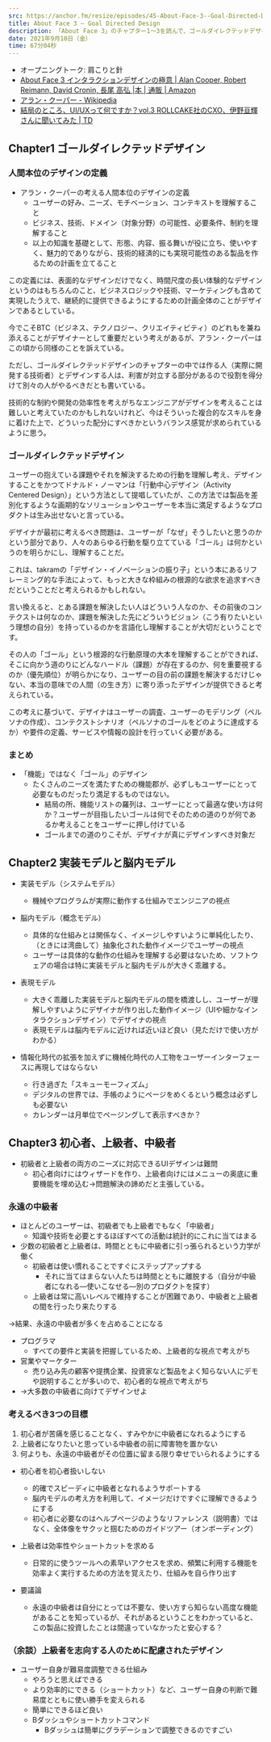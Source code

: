 ```yaml
---
src: https://anchor.fm/resize/episodes/45-About-Face-3--Goal-Directed-Design-e174oj5
title: About Face 3 — Goal Directed Design
description: 「About Face 3」のチャプター1〜3を読んで、ゴールダイレクテッドデザインの考え方について話しました。
date: 2021年9月10日（金）
time: 67分04秒
---
```


- オープニングトーク: 肩こりと針
- [About Face 3 インタラクションデザインの極意 | Alan Cooper, Robert Reimann, David Cronin, 長尾 高弘 |本 | 通販 | Amazon](https://www.amazon.co.jp/dp/4048672452)
- [アラン・クーパー - Wikipedia](https://ja.wikipedia.org/wiki/%E3%82%A2%E3%83%A9%E3%83%B3%E3%83%BB%E3%82%AF%E3%83%BC%E3%83%91%E3%83%BC)
- [結局のところ、UI/UXって何ですか？vol.3 ROLLCAKE社のCXO、伊野亘輝さんに聞いてみた | TD](https://www.td-media.net/interview/what-is-ui-ux-vol-3/)

## Chapter1 ゴールダイレクテッドデザイン
### 人間本位のデザインの定義
- アラン・クーパーの考える人間本位のデザインの定義
    - ユーザーの好み、ニーズ、モチベーション、コンテキストを理解すること
    - ビジネス、技術、ドメイン（対象分野）の可能性、必要条件、制約を理解すること
    - 以上の知識を基礎として、形態、内容、振る舞いが役に立ち、使いやすく、魅力的でありながら、技術的経済的にも実現可能性のある製品を作るための計画を立てること

この定義には、表面的なデザインだけでなく、時間尺度の長い体験的なデザインというのはもちろんのこと、ビジネスロジックや技術、マーケティングも含めて実現したうえで、継続的に提供できるようにするための計画全体のことがデザインであるとしている。

今でこそBTC（ビジネス、テクノロジー、クリエイティビティ）のどれもを兼ね添えることがデザイナーとして重要だという考えがあるが、アラン・クーパーはこの頃から同様のことを訴えている。

ただし、ゴールダイレクテッドデザインのチャプターの中では作る人（実際に開発する技術者）とデザインする人は、利害が対立する部分があるので役割を得分けて別々の人がやるべきだとも書いている。

技術的な制約や開発の効率性を考えがちなエンジニアがデザインを考えることは難しいと考えていたのかもしれないけれど、今はそういった複合的なスキルを身に着けた上で、どういった配分にすべきかというバランス感覚が求められているように思う。

### ゴールダイレクテッドデザイン
ユーザーの抱えている課題やそれを解決するための行動を理解し考え、デザインすることをかつてドナルド・ノーマンは「行動中心デザイン（Activity Centered Design）」という方法として提唱していたが、この方法では製品を差別化するような画期的なソリューションやユーザーを本当に満足するようなプロダクトは生み出せないと言っている。

デザイナが最初に考えるべき問題は、ユーザーが「なぜ」そうしたいと思うのかという部分であり、人々のあらゆる行動を駆り立てている「ゴール」は何かというのを明らかにし、理解することだ。

これは、takramの「デザイン・イノベーションの振り子」という本にあるリフレーミング的な手法によって、もっと大きな枠組みの根源的な欲求を追求すべきだということだと考えられるかもしれない。

言い換えると、とある課題を解決したい人はどういう人なのか、その前後のコンテクストは何なのか、課題を解決した先にどういうビジョン（こう有りたいという理想の自分）を持っているのかを言語化し理解することが大切だということです。

その人の「ゴール」という根源的な行動原理の大本を理解することができれば、そこに向かう道のりにどんなハードル（課題）が存在するのか、何を重要視するのか（優先順位）が明らかになり、ユーザーの目の前の課題を解決するだけじゃない、本当の意味での人間（の生き方）に寄り添ったデザインが提供できると考えられている。

この考えに基づいて、デザイナはユーザーの調査、ユーザーのモデリング（ペルソナの作成）、コンテクストシナリオ（ペルソナのゴールをどのように達成するか）や要件の定義、サービスや情報の設計を行っていく必要がある。

### まとめ
- 「機能」ではなく「ゴール」のデザイン
    - たくさんのニーズを満たすための機能郡が、必ずしもユーザーにとって必要なものだったり満足するものではない。
        - 結局の所、機能リストの羅列は、ユーザーにとって最適な使い方は何か？ユーザーが目指したいゴールは何でそのための道のりが何であるか考えることをユーザーに押し付けている
        - ゴールまでの道のりこそが、デザイナが真にデザインすべき対象だ


## Chapter2 実装モデルと脳内モデル
- 実装モデル（システムモデル）
    - 機械やプログラムが実際に動作する仕組みでエンジニアの視点
- 脳内モデル（概念モデル）
    - 具体的な仕組みとは関係なく、イメージしやすいように単純化したり、（ときには湾曲して）抽象化された動作イメージでユーザーの視点
    - ユーザーは具体的な動作の仕組みを理解する必要はないため、ソフトウェアの場合は特に実装モデルと脳内モデルが大きく乖離する。
- 表現モデル
    -  大きく乖離した実装モデルと脳内モデルの間を橋渡しし、ユーザーが理解しやすいようにデザイナが作り出した動作イメージ（UIや細かなインタラクションデザイン）でデザイナの視点
    - 表現モデルは脳内モデルに近ければ近いほど良い（見ただけで使い方がわかる）


- 情報化時代の拡張を加えずに機械化時代の人工物をユーザーインターフェースに再現してはならない
    - 行き過ぎた「スキューモーフィズム」
    - デジタルの世界では、手帳のようにページをめくるという概念は必ずしも必要ない
    - カレンダーは月単位でページングして表示すべきか？



## Chapter3 初心者、上級者、中級者
- 初級者と上級者の両方のニーズに対応できるUIデザインは難問
    - 初心者向けにはウィザードを作り、上級者向けにはメニューの奥底に重要機能を埋め込む→問題解決の諦めだと主張している。


### 永遠の中級者
- ほとんどのユーザーは、初級者でも上級者でもなく「中級者」
    - 知識や技術を必要とするほぼすべての活動は統計的にこれに当てはまる
- 少数の初級者と上級者は、時間とともに中級者に引っ張られるという力学が働く
    - 初級者は使い慣れることですぐにステップアップする
        - それに当てはまらない人たちは時間とともに離脱する（自分が中級者になれる—使いこなせる—別のプロダクトを探す）
    - 上級者は常に高いレベルで維持することが困難であり、中級者と上級者の間を行ったり来たりする

→結果、永遠の中級者が多くを占めることになる


- プログラマ
    - すべての要件と実装を把握しているため、上級者的な視点で考えがち
- 営業やマーケター
    - 売り込み先の顧客や提携企業、投資家など製品をよく知らない人にデモや説明することが多いので、初心者的な視点で考えがち
- →大多数の中級者に向けてデザインせよ


### 考えるべき3つの目標
1. 初心者が苦痛を感じることなく、すみやかに中級者になれるようにする
2. 上級者になりたいと思っている中級者の前に障害物を置かない
3. 何よりも、永遠の中級者がその位置に留まる限り幸せでいられるようにする

- 初心者を初心者扱いしない
    - 的確でスピーディに中級者となれるようサポートする
    - 脳内モデルの考え方を利用して、イメージだけですぐに理解できるようにする
    - 初心者に必要なのはヘルプページのようなリファレンス（説明書）ではなく、全体像をサクッと掴むためのガイドツアー（オンボーディング）

- 上級者は効率性やショートカットを求める
    - 日常的に使うツールへの素早いアクセスを求め、頻繁に利用する機能を効率よく実行するための方法を覚えたり、仕組みを自ら作り出す

- 要議論
    - 永遠の中級者は自分にとっては不要な、使い方すら知らない高度な機能があることを知っているが、それがあるということをわかっていると、この製品に投資したことは間違っていなかったと安心する？


### （余談）上級者を志向する人のために配慮されたデザイン
- ユーザー自身が難易度調整できる仕組み
    - やろうと思えばできる
    - より効率的にできる（ショートカット）など、ユーザー自身の判断で難易度とともに使い勝手を変えられる
    - 簡単にできるほど良い
    - Bダッシュやショートカットコマンド
        - Bダッシュは簡単にグラデーションで調整できるのですごい

